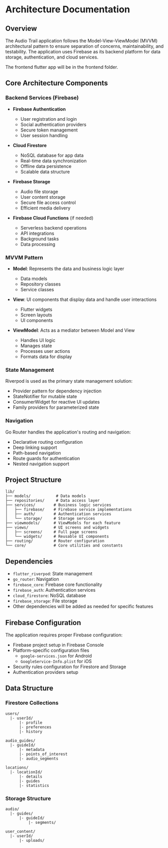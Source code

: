 # Architecture Documentation

## Overview
The Audio Trail application follows the Model-View-ViewModel (MVVM) architectural pattern to ensure separation of concerns, maintainability, and testability. The application uses Firebase as its backend platform for data storage, authentication, and cloud services.

The frontend flutter app will be in the frontend folder.

## Core Architecture Components

### Backend Services (Firebase)
- **Firebase Authentication**
  - User registration and login
  - Social authentication providers
  - Secure token management
  - User session handling

- **Cloud Firestore**
  - NoSQL database for app data
  - Real-time data synchronization
  - Offline data persistence
  - Scalable data structure

- **Firebase Storage**
  - Audio file storage
  - User content storage
  - Secure file access control
  - Efficient media delivery

- **Firebase Cloud Functions** (if needed)
  - Serverless backend operations
  - API integrations
  - Background tasks
  - Data processing

### MVVM Pattern
- **Model**: Represents the data and business logic layer
  - Data models
  - Repository classes
  - Service classes
  
- **View**: UI components that display data and handle user interactions
  - Flutter widgets
  - Screen layouts
  - UI components
  
- **ViewModel**: Acts as a mediator between Model and View
  - Handles UI logic
  - Manages state
  - Processes user actions
  - Formats data for display

### State Management
Riverpod is used as the primary state management solution:
- Provider pattern for dependency injection
- StateNotifier for mutable state
- ConsumerWidget for reactive UI updates
- Family providers for parameterized state

### Navigation
Go Router handles the application's routing and navigation:
- Declarative routing configuration
- Deep linking support
- Path-based navigation
- Route guards for authentication
- Nested navigation support

## Project Structure
```
lib/
├── models/           # Data models
├── repositories/     # Data access layer
├── services/        # Business logic services
│   ├── firebase/    # Firebase service implementations
│   ├── auth/        # Authentication services
│   └── storage/     # Storage services
├── viewmodels/      # ViewModels for each feature
├── views/           # UI screens and widgets
│   ├── screens/     # Full page screens
│   └── widgets/     # Reusable UI components
├── routing/         # Router configuration
└── core/            # Core utilities and constants
```

## Dependencies
- `flutter_riverpod`: State management
- `go_router`: Navigation
- `firebase_core`: Firebase core functionality
- `firebase_auth`: Authentication services
- `cloud_firestore`: NoSQL database
- `firebase_storage`: File storage
- Other dependencies will be added as needed for specific features

## Firebase Configuration
The application requires proper Firebase configuration:
- Firebase project setup in Firebase Console
- Platform-specific configuration files
  - `google-services.json` for Android
  - `GoogleService-Info.plist` for iOS
- Security rules configuration for Firestore and Storage
- Authentication providers setup

## Data Structure
### Firestore Collections
```
users/
  |- userId/
      |- profile
      |- preferences
      |- history

audio_guides/
  |- guideId/
      |- metadata
      |- points_of_interest
      |- audio_segments

locations/
  |- locationId/
      |- details
      |- guides
      |- statistics
```

### Storage Structure
```
audio/
  |- guides/
      |- guideId/
          |- segments/

user_content/
  |- userId/
      |- uploads/
``` 
